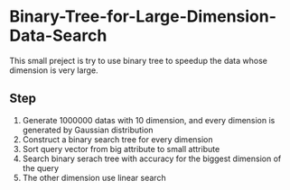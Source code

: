 # Binary-Tree-for-Large-Dimension-Data-Search
This small preject is try to use binary tree to speedup the data whose dimension is very large.

## Step
1. Generate 1000000 datas with 10 dimension, and every dimension is generated by Gaussian distribution
2. Construct a binary search tree for every dimension
3. Sort query vector from big attribute to small attribute
4. Search binary serach tree with accuracy for the biggest dimension of the query
5. The other dimension use linear search

